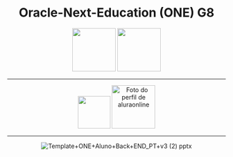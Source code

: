 <h1 align=center>Oracle-Next-Education (ONE) G8</h1>
<div align=center>

  <div>
     <img heigth=100 width=100 src="https://upload.wikimedia.org/wikipedia/commons/5/50/Oracle_logo.svg">
     <img heigth=100 width=100 src="https://media.licdn.com/dms/image/v2/D4E0BAQHYCgYovUuPtQ/company-logo_200_200/company-logo_200_200/0/1665755678957/oracle_logo?e=1750896000&v=beta&t=BSrvGzfAOQet0ou_pheHjONrMniS2qFuCCB7nL443-Q">   
    <hr>
    <img heigth=5 width=75 src="https://cursos.alura.com.br/assets/images/logos/logo-alura.svg">
    <img heigth=100 width=100 alt="Foto do perfil de aluraonline" src="https://encrypted-tbn0.gstatic.com/images?q=tbn:ANd9GcTZHHD0ufmK1WAiwukpR-AztrqG7AFZwJ2g_A&s">
    <hr>
  </div>


![Template+ONE+Aluno+Back+END_PT+v3 (2) pptx](https://github.com/user-attachments/assets/708495db-cd73-4c62-8e85-6de2b768bdc4)

</div>
